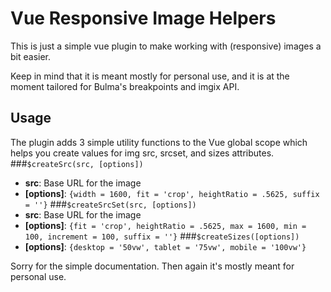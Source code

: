 # Vue Responsive Image Helpers
This is just a simple vue plugin to make working with (responsive) images a bit easier.

Keep in mind that it is meant mostly for personal use, and it is at the moment tailored for Bulma's breakpoints and imgix API.

## Usage
The plugin adds 3 simple utility functions to the Vue global scope which helps you create values for img  src, srcset, and sizes attributes.
###``$createSrc(src, [options])``
* **src**: Base URL for the image
* **[options]**: ``{width = 1600, fit = 'crop', heightRatio = .5625, suffix = ''}`` 
###``$createSrcSet(src, [options])``
* **src**: Base URL for the image
* **[options]**: ``{fit = 'crop', heightRatio = .5625, max = 1600, min = 100, increment = 100, suffix = ''}``
###``$createSizes([options])``
* **[options]**: ``{desktop = '50vw', tablet = '75vw', mobile = '100vw'}``

Sorry for the simple documentation. Then again it's mostly meant for personal use.
